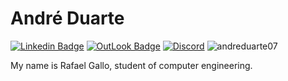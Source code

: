 # André Duarte


[![Linkedin Badge](https://img.shields.io/badge/-LinkedIn-blue?style=flat&logo=LinkedIn&logoColor=white)](https://www.linkedin.com/in/andreduarte07/)
[![OutLook Badge](https://img.shields.io/badge/Microsoft_Outlook-0078D4?style=flat&logo=microsoft-outlook&logoColor=white)](mailto:andre_vinicius1998@hotmail.com)
[![Discord](https://dcbadge.vercel.app/api/shield/251933412896669698?style=flat)](https://www.linkedin.com/in/andreduarte07/)
![andreduarte07](https://komarev.com/ghpvc/?username=andreduarte07&color=red)


My name is Rafael Gallo, student of computer engineering.


<!--
**andreduarte07/andreduarte07** is a ✨ _special_ ✨ repository because its `README.md` (this file) appears on your GitHub profile.

Here are some ideas to get you started:

- 🔭 I’m currently working on ...
- 🌱 I’m currently learning ...
- 👯 I’m looking to collaborate on ...
- 🤔 I’m looking for help with ...
- 💬 Ask me about ...
- 📫 How to reach me: ...
- 😄 Pronouns: ...
- ⚡ Fun fact: ...
-->
